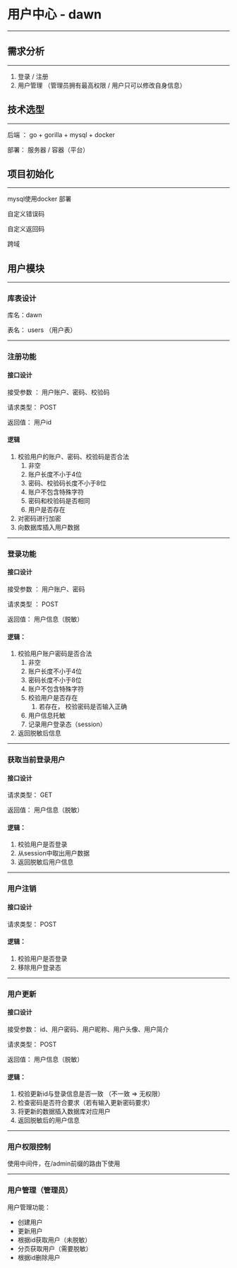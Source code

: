 # 用户中心 - dawn

---

## 需求分析

---

1. 登录 / 注册
2. 用户管理 （管理员拥有最高权限 / 用户只可以修改自身信息）

## 技术选型

---

后端 ： go + gorilla + mysql + docker

部署： 服务器 / 容器（平台）

## 项目初始化

---

mysql使用docker 部署

自定义错误码

自定义返回码

跨域

## 用户模块

---

### 库表设计

库名：dawn

表名： users （用户表）

---

### 注册功能

#### 接口设计

接受参数 ： 用户账户、密码、校验码

请求类型： POST

返回值： 用户id

#### 逻辑

1. 校验用户的账户、密码、校验码是否合法
   1. 非空
   2. 账户长度不小于4位
   3. 密码、校验码长度不小于8位
   4. 账户不包含特殊字符
   5. 密码和校验码是否相同
   6. 用户是否存在
2. 对密码进行加密
3. 向数据库插入用户数据

---

### 登录功能

#### 接口设计

接受参数 ： 用户账户、密码

请求类型 ： POST

返回值： 用户信息（脱敏）

#### 逻辑：

1. 校验用户账户密码是否合法
   1. 非空
   2. 账户长度不小于4位
   3. 密码长度不小于8位
   4. 账户不包含特殊字符
   5. 校验用户是否存在 
      1. 若存在， 校验密码是否输入正确
   6. 用户信息托敏
   7. 记录用户登录态（session）
2. 返回脱敏后信息

---

### 获取当前登录用户

#### 接口设计

请求类型： GET

返回值： 用户信息（脱敏）

#### 逻辑：

1. 校验用户是否登录
2. 从session中取出用户数据
3. 返回脱敏后用户信息

---

### 用户注销

#### 接口设计

请求类型： POST

#### 逻辑：

1. 校验用户是否登录
2. 移除用户登录态

---

### 用户更新

#### 接口设计

接受参数： id、用户密码、用户昵称、用户头像、用户简介

请求类型： POST

返回值： 用户信息（脱敏）

#### 逻辑：

1. 校验更新id与登录信息是否一致 （不一致 => 无权限）
2. 检查密码是否符合要求（若有输入更新密码要求）
3. 将更新的数据插入数据库对应用户
4. 返回脱敏后的用户信息

---

### 用户权限控制

使用中间件，在/admin前缀的路由下使用

---

### 用户管理（管理员）

用户管理功能：

+ 创建用户
+ 更新用户
+ 根据id获取用户（未脱敏）
+ 分页获取用户（需要脱敏）
+ 根据id删除用户
